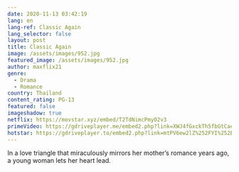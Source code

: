 ```yaml
---
date: 2020-11-13 03:42:19
lang: en
lang-ref: Classic Again
lang_selector: false
layout: post
title: Classic Again
image: /assets/images/952.jpg
featured_image: /assets/images/952.jpg
author: maxflix21
genre:
  - Drama
  - Romance
country: Thailand
content_rating: PG-13
featured: false
imageshadow: true
netflix: https://movstar.xyz/embed/T2TdNimcPmyO2v3
primeVideo: https://gdriveplayer.me/embed2.php?link=XWJ4fGxckTh5fbGtCaeBegObn77P9UAqchwxqtN3%252FA3hRTaB%252F7zW1eBScPygpa1CH2eT6RXEnA1tMje6kshFiCDkoZRB%252B0m2R3wqZrTKBGltEAP2pc%252FHGdfEAss6AgZilqelKNDhVckW0wtAuCiLPfkXJF58hXuUQqc69BPiwkOsYL%252BnkbBZOd8WFL%252BBBOUDE%253D
hotstar: https://gdriveplayer.to/embed2.php?link=mtPV6ew2lZ%252FYI%252BY23MW85g8F0rNjgwx2nn%252BsDhY9mbXWstP5ZJB7uNJH3MfWNaDsHUGVHJR9KQEFwoxEhl%252BXu%252FS2JQBo%252B%252FBXCEWwmkqgnJl2RJqW1%252FVGv2luazZivniF0hK3yXRr41bVO2eJ7GotJ2QAX8W7QrqAZweibZP1Ble8ivMye%252FwRM1l7p04Jh3dUg%253D
---
```

In a love triangle that miraculously mirrors her mother’s romance years ago, a young woman lets her heart lead.